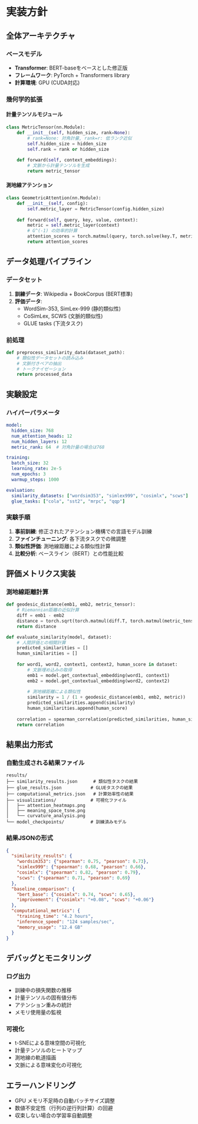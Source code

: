 # 実装方針

## 全体アーキテクチャ

### ベースモデル
- **Transformer**: BERT-baseをベースとした修正版
- **フレームワーク**: PyTorch + Transformers library
- **計算環境**: GPU (CUDA対応)

### 幾何学的拡張

#### 計量テンソルモジュール
```python
class MetricTensor(nn.Module):
    def __init__(self, hidden_size, rank=None):
        # rank=None: 対角計量, rank=r: 低ランク近似
        self.hidden_size = hidden_size
        self.rank = rank or hidden_size
        
    def forward(self, context_embeddings):
        # 文脈から計量テンソルを生成
        return metric_tensor
```

#### 測地線アテンション
```python
class GeometricAttention(nn.Module):
    def __init__(self, config):
        self.metric_layer = MetricTensor(config.hidden_size)
        
    def forward(self, query, key, value, context):
        metric = self.metric_layer(context)
        # G^(-1) の効率的計算
        attention_scores = torch.matmul(query, torch.solve(key.T, metric)[0])
        return attention_scores
```

## データ処理パイプライン

### データセット
1. **訓練データ**: Wikipedia + BookCorpus (BERT標準)
2. **評価データ**: 
   - WordSim-353, SimLex-999 (静的類似性)
   - CoSimLex, SCWS (文脈的類似性)
   - GLUE tasks (下流タスク)

### 前処理
```python
def preprocess_similarity_data(dataset_path):
    # 類似性データセットの読み込み
    # 文脈付きペアの抽出
    # トークナイゼーション
    return processed_data
```

## 実験設定

### ハイパーパラメータ
```yaml
model:
  hidden_size: 768
  num_attention_heads: 12
  num_hidden_layers: 12
  metric_rank: 64  # 対角計量の場合は768

training:
  batch_size: 32
  learning_rate: 2e-5
  num_epochs: 3
  warmup_steps: 1000

evaluation:
  similarity_datasets: ["wordsim353", "simlex999", "cosimlx", "scws"]
  glue_tasks: ["cola", "sst2", "mrpc", "qqp"]
```

### 実験手順
1. **事前訓練**: 修正されたアテンション機構での言語モデル訓練
2. **ファインチューニング**: 各下流タスクでの微調整
3. **類似性評価**: 測地線距離による類似性計算
4. **比較分析**: ベースライン（BERT）との性能比較

## 評価メトリクス実装

### 測地線距離計算
```python
def geodesic_distance(emb1, emb2, metric_tensor):
    # Riemannian距離の近似計算
    diff = emb1 - emb2
    distance = torch.sqrt(torch.matmul(diff.T, torch.matmul(metric_tensor, diff)))
    return distance

def evaluate_similarity(model, dataset):
    # 人間評価との相関計算
    predicted_similarities = []
    human_similarities = []
    
    for word1, word2, context1, context2, human_score in dataset:
        # 文脈埋め込みの取得
        emb1 = model.get_contextual_embedding(word1, context1)
        emb2 = model.get_contextual_embedding(word2, context2)
        
        # 測地線距離による類似性
        similarity = 1 / (1 + geodesic_distance(emb1, emb2, metric))
        predicted_similarities.append(similarity)
        human_similarities.append(human_score)
    
    correlation = spearman_correlation(predicted_similarities, human_similarities)
    return correlation
```

## 結果出力形式

### 自動生成される結果ファイル
```
results/
├── similarity_results.json      # 類似性タスクの結果
├── glue_results.json           # GLUEタスクの結果
├── computational_metrics.json   # 計算効率性の結果
├── visualizations/             # 可視化ファイル
│   ├── attention_heatmaps.png
│   ├── meaning_space_tsne.png
│   └── curvature_analysis.png
└── model_checkpoints/          # 訓練済みモデル
```

### 結果JSONの形式
```json
{
  "similarity_results": {
    "wordsim353": {"spearman": 0.75, "pearson": 0.73},
    "simlex999": {"spearman": 0.68, "pearson": 0.66},
    "cosimlx": {"spearman": 0.82, "pearson": 0.79},
    "scws": {"spearman": 0.71, "pearson": 0.69}
  },
  "baseline_comparison": {
    "bert_base": {"cosimlx": 0.74, "scws": 0.65},
    "improvement": {"cosimlx": "+0.08", "scws": "+0.06"}
  },
  "computational_metrics": {
    "training_time": "4.2 hours",
    "inference_speed": "124 samples/sec",
    "memory_usage": "12.4 GB"
  }
}
```

## デバッグとモニタリング

### ログ出力
- 訓練中の損失関数の推移
- 計量テンソルの固有値分布
- アテンション重みの統計
- メモリ使用量の監視

### 可視化
- t-SNEによる意味空間の可視化
- 計量テンソルのヒートマップ
- 測地線の軌道描画
- 文脈による意味変化の可視化

## エラーハンドリング
- GPU メモリ不足時の自動バッチサイズ調整
- 数値不安定性（行列の逆行列計算）の回避
- 収束しない場合の学習率自動調整